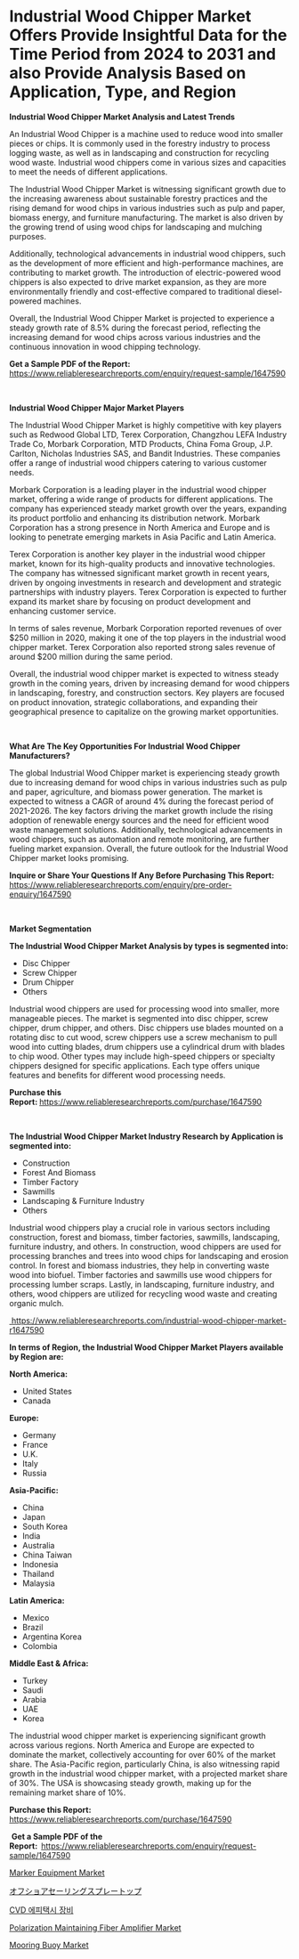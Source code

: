 <p><h1>Industrial Wood Chipper Market Offers Provide Insightful Data for the Time Period from 2024 to 2031 and also Provide Analysis Based on Application, Type, and Region</h1></p><p><strong>Industrial Wood Chipper Market Analysis and Latest Trends</strong></p>
<p><p>An Industrial Wood Chipper is a machine used to reduce wood into smaller pieces or chips. It is commonly used in the forestry industry to process logging waste, as well as in landscaping and construction for recycling wood waste. Industrial wood chippers come in various sizes and capacities to meet the needs of different applications.</p><p>The Industrial Wood Chipper Market is witnessing significant growth due to the increasing awareness about sustainable forestry practices and the rising demand for wood chips in various industries such as pulp and paper, biomass energy, and furniture manufacturing. The market is also driven by the growing trend of using wood chips for landscaping and mulching purposes.</p><p>Additionally, technological advancements in industrial wood chippers, such as the development of more efficient and high-performance machines, are contributing to market growth. The introduction of electric-powered wood chippers is also expected to drive market expansion, as they are more environmentally friendly and cost-effective compared to traditional diesel-powered machines.</p><p>Overall, the Industrial Wood Chipper Market is projected to experience a steady growth rate of 8.5% during the forecast period, reflecting the increasing demand for wood chips across various industries and the continuous innovation in wood chipping technology.</p></p>
<p><strong>Get a Sample PDF of the Report:&nbsp;</strong> <a href="https://www.reliableresearchreports.com/enquiry/request-sample/1647590">https://www.reliableresearchreports.com/enquiry/request-sample/1647590</a></p>
<p>&nbsp;</p>
<p><strong>Industrial Wood Chipper Major Market Players</strong></p>
<p><p>The Industrial Wood Chipper Market is highly competitive with key players such as Redwood Global LTD, Terex Corporation, Changzhou LEFA Industry Trade Co, Morbark Corporation, MTD Products, China Foma Group, J.P. Carlton, Nicholas Industries SAS, and Bandit Industries. These companies offer a range of industrial wood chippers catering to various customer needs.</p><p>Morbark Corporation is a leading player in the industrial wood chipper market, offering a wide range of products for different applications. The company has experienced steady market growth over the years, expanding its product portfolio and enhancing its distribution network. Morbark Corporation has a strong presence in North America and Europe and is looking to penetrate emerging markets in Asia Pacific and Latin America.</p><p>Terex Corporation is another key player in the industrial wood chipper market, known for its high-quality products and innovative technologies. The company has witnessed significant market growth in recent years, driven by ongoing investments in research and development and strategic partnerships with industry players. Terex Corporation is expected to further expand its market share by focusing on product development and enhancing customer service.</p><p>In terms of sales revenue, Morbark Corporation reported revenues of over $250 million in 2020, making it one of the top players in the industrial wood chipper market. Terex Corporation also reported strong sales revenue of around $200 million during the same period.</p><p>Overall, the industrial wood chipper market is expected to witness steady growth in the coming years, driven by increasing demand for wood chippers in landscaping, forestry, and construction sectors. Key players are focused on product innovation, strategic collaborations, and expanding their geographical presence to capitalize on the growing market opportunities.</p></p>
<p>&nbsp;</p>
<p><strong>What Are The Key Opportunities For Industrial Wood Chipper Manufacturers?</strong></p>
<p><p>The global Industrial Wood Chipper market is experiencing steady growth due to increasing demand for wood chips in various industries such as pulp and paper, agriculture, and biomass power generation. The market is expected to witness a CAGR of around 4% during the forecast period of 2021-2026. The key factors driving the market growth include the rising adoption of renewable energy sources and the need for efficient wood waste management solutions. Additionally, technological advancements in wood chippers, such as automation and remote monitoring, are further fueling market expansion. Overall, the future outlook for the Industrial Wood Chipper market looks promising.</p></p>
<p><strong>Inquire or Share Your Questions If Any Before Purchasing This Report:</strong> <a href="https://www.reliableresearchreports.com/enquiry/pre-order-enquiry/1647590">https://www.reliableresearchreports.com/enquiry/pre-order-enquiry/1647590</a></p>
<p>&nbsp;</p>
<p><strong>Market Segmentation</strong></p>
<p><strong>The Industrial Wood Chipper Market Analysis by types is segmented into:</strong></p>
<p><ul><li>Disc Chipper</li><li>Screw Chipper</li><li>Drum Chipper</li><li>Others</li></ul></p>
<p><p>Industrial wood chippers are used for processing wood into smaller, more manageable pieces. The market is segmented into disc chipper, screw chipper, drum chipper, and others. Disc chippers use blades mounted on a rotating disc to cut wood, screw chippers use a screw mechanism to pull wood into cutting blades, drum chippers use a cylindrical drum with blades to chip wood. Other types may include high-speed chippers or specialty chippers designed for specific applications. Each type offers unique features and benefits for different wood processing needs.</p></p>
<p><strong>Purchase this Report:&nbsp;</strong><a href="https://www.reliableresearchreports.com/purchase/1647590">https://www.reliableresearchreports.com/purchase/1647590</a></p>
<p>&nbsp;</p>
<p><strong>The Industrial Wood Chipper Market Industry Research by Application is segmented into:</strong></p>
<p><ul><li>Construction</li><li>Forest And Biomass</li><li>Timber Factory</li><li>Sawmills</li><li>Landscaping & Furniture Industry</li><li>Others</li></ul></p>
<p><p>Industrial wood chippers play a crucial role in various sectors including construction, forest and biomass, timber factories, sawmills, landscaping, furniture industry, and others. In construction, wood chippers are used for processing branches and trees into wood chips for landscaping and erosion control. In forest and biomass industries, they help in converting waste wood into biofuel. Timber factories and sawmills use wood chippers for processing lumber scraps. Lastly, in landscaping, furniture industry, and others, wood chippers are utilized for recycling wood waste and creating organic mulch.</p></p>
<p><a href="https://www.reliableresearchreports.com/industrial-wood-chipper-market-r1647590">&nbsp;https://www.reliableresearchreports.com/industrial-wood-chipper-market-r1647590</a></p>
<p><strong>In terms of Region, the Industrial Wood Chipper Market Players available by Region are:</strong></p>
<p>
    <p> <strong> North America: </strong>
        <ul>
            <li>United States</li>
            <li>Canada</li>
        </ul>
        </p> 
    <p> <strong> Europe: </strong>
        <ul>
            <li>Germany</li>
            <li>France</li>
            <li>U.K.</li>
            <li>Italy</li>
            <li>Russia</li>
        </ul>
        </p> 
    <p> <strong> Asia-Pacific: </strong>
        <ul>
            <li>China</li>
            <li>Japan</li>
            <li>South Korea</li>
            <li>India</li>
            <li>Australia</li>
            <li>China Taiwan</li>
            <li>Indonesia</li>
            <li>Thailand</li>
            <li>Malaysia</li>
        </ul>
        </p> 
    <p> <strong> Latin America: </strong>
        <ul>
            <li>Mexico</li>
            <li>Brazil</li>
            <li>Argentina Korea</li>
            <li>Colombia</li>
        </ul>
        </p> 
    <p> <strong> Middle East & Africa: </strong>
        <ul>
            <li>Turkey</li>
            <li>Saudi</li>
            <li>Arabia</li>
            <li>UAE</li>
            <li>Korea</li>
        </ul>
    </p>
    </p>
<p><p>The industrial wood chipper market is experiencing significant growth across various regions. North America and Europe are expected to dominate the market, collectively accounting for over 60% of the market share. The Asia-Pacific region, particularly China, is also witnessing rapid growth in the industrial wood chipper market, with a projected market share of 30%. The USA is showcasing steady growth, making up for the remaining market share of 10%.</p></p>
<p><strong>Purchase this Report: </strong><a href="https://www.reliableresearchreports.com/purchase/1647590">https://www.reliableresearchreports.com/purchase/1647590</a></p>
<p>&nbsp;<strong>Get a Sample PDF of the Report:&nbsp;&nbsp;</strong><a href="https://www.reliableresearchreports.com/enquiry/request-sample/1647590">https://www.reliableresearchreports.com/enquiry/request-sample/1647590</a></p>
<p><strong></strong></p>
<p><p><a href="https://github.com/JermaineCrona2023/Market-Research-Report-List-1/blob/main/marker-equipment-market.md">Marker Equipment Market</a></p><p><a href="https://github.com/qwpelcjko9242629/Market-Research-Report-List-2/blob/main/1561391158942.md">オフショアセーリングスプレートップ</a></p><p><a href="https://github.com/trmesnao7959541/Market-Research-Report-List-2/blob/main/2485426170493.md">CVD 에피택시 장비</a></p><p><a href="https://www.linkedin.com/pulse/polarization-maintaining-fiber-amplifier-market-share-evolution-w1dye">Polarization Maintaining Fiber Amplifier Market</a></p><p><a href="https://github.com/AlysaLedner2023/Market-Research-Report-List-1/blob/main/mooring-buoy-market.md">Mooring Buoy Market</a></p></p>
